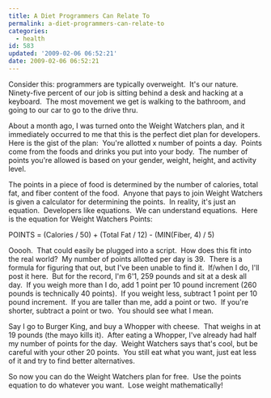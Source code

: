 ```yaml
---
title: A Diet Programmers Can Relate To
permalink: a-diet-programmers-can-relate-to
categories: 
  - health
id: 583
updated: '2009-02-06 06:52:21'
date: 2009-02-06 06:52:21
---
```


Consider this: programmers are typically overweight.  It's our nature.  Ninety-five percent of our job is sitting behind a desk and hacking at a keyboard.  The most movement we get is walking to the bathroom, and going to our car to go to the drive thru.

About a month ago, I was turned onto the Weight Watchers plan, and it immediately occurred to me that this is the perfect diet plan for developers.  Here is the gist of the plan:  You're allotted x number of points a day.  Points come from the foods and drinks you put into your body.  The number of points you're allowed is based on your gender, weight, height, and activity level.

The points in a piece of food is determined by the number of calories, total fat, and fiber content of the food.  Anyone that pays to join Weight Watchers is given a calculator for determining the points.  In reality, it's just an equation.  Developers like equations.  We can understand equations.  Here is the equation for Weight Watchers Points:

POINTS = (Calories / 50) + (Total Fat / 12) - (MIN(Fiber, 4) / 5)

Ooooh.  That could easily be plugged into a script.  How does this fit into the real world?  My number of points allotted per day is 39.  There is a formula for figuring that out, but I've been unable to find it.  If/when I do, I'll post it here.  But for the record, I'm 6'1, 259 pounds and sit at a desk all day.  If you weigh more than I do, add 1 point per 10 pound increment (260 pounds is technically 40 points).  If you weight less, subtract 1 point per 10 pound increment.  If you are taller than me, add a point or two.  If you're shorter, subtract a point or two.  You should see what I mean.

Say I go to Burger King, and buy a Whopper with cheese.  That weighs in at 19 pounds (the mayo kills it).  After eating a Whopper, I've already had half my number of points for the day.  Weight Watchers says that's cool, but be careful with your other 20 points.  You still eat what you want, just eat less of it and try to find better alternatives.

So now you can do the Weight Watchers plan for free.  Use the points equation to do whatever you want.  Lose weight mathematically!